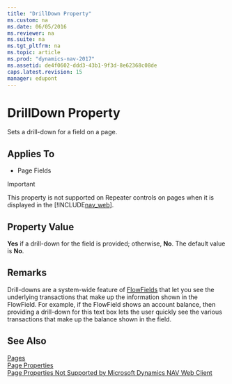 ```yaml
---
title: "DrillDown Property"
ms.custom: na
ms.date: 06/05/2016
ms.reviewer: na
ms.suite: na
ms.tgt_pltfrm: na
ms.topic: article
ms.prod: "dynamics-nav-2017"
ms.assetid: de4f0602-ddd3-43b1-9f3d-8e62368c08de
caps.latest.revision: 15
manager: edupont
---
```

# DrillDown Property
Sets a drill-down for a field on a page.  
  
## Applies To  
  
-   Page Fields  
  
> [!IMPORTANT]  
>  This property is not supported on Repeater controls on pages when it is displayed in the [!INCLUDE[nav_web](includes/nav_web_md.md)].  
  
## Property Value  
 **Yes** if a drill-down for the field is provided; otherwise, **No**. The default value is **No**.  
  
## Remarks  
 Drill-downs are a system-wide feature of [FlowFields](FlowFields.md) that let you see the underlying transactions that make up the information shown in the FlowField. For example, if the FlowField shows an account balance, then providing a drill-down for this text box lets the user quickly see the various transactions that make up the balance shown in the field.  
  
## See Also  
 [Pages](Pages.md)   
 [Page Properties](Page-Properties.md)   
 [Page Properties Not Supported by Microsoft Dynamics NAV Web Client](Page-Properties-Not-Supported-by-Microsoft-Dynamics-NAV-Web-Client.md)